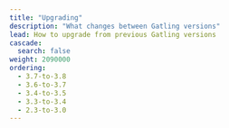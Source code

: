 ```yaml
---
title: "Upgrading"
description: "What changes between Gatling versions"
lead: How to upgrade from previous Gatling versions
cascade:
  search: false
weight: 2090000
ordering:
  - 3.7-to-3.8
  - 3.6-to-3.7
  - 3.4-to-3.5
  - 3.3-to-3.4
  - 2.3-to-3.0
---
```

